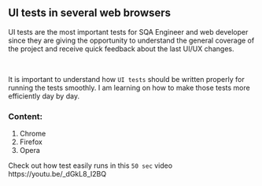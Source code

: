 <html>
  
  <body>
  <h2>UI tests in several web browsers</h2>

  <div>
  <p>UI tests are the most important tests for SQA Engineer and web developer since they are giving the opportunity to understand the general coverage of the project and receive quick feedback about the last UI/UX changes.</p>
    <br>
  <p>It is important to understand how <code>UI tests</code> should be written properly for running the tests smoothly. I am learning on how to make those tests more efficiently day by day.</p>
  
  <h3>Content:</h3>
 
  <ol>
    <li>Chrome</li>
    <li>Firefox</li>
    <li>Opera</li>
  </ol>
 
  <p>Check out how test easily runs in this <code>50 sec</code> video https://youtu.be/_dGkL8_I2BQ</p>
  </div>
  
  </body>
 </html>
